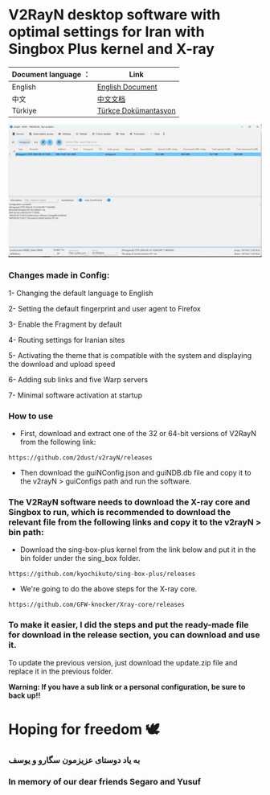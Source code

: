 # V2RayN desktop software with optimal settings for Iran with Singbox Plus kernel and X-ray 


|Document language ：|Link|
----|----
|English|<a href="./README_EN.md">English Document</a>|
|中文|<a href="./README_ZH.md">中文文档</a>|
|Türkiye|<a href="./README_TUR.md">Türkçe Dokümantasyon</a>|



![V2RaN](./images/V2RaN.jpg)

### Changes made in Config:

1- Changing the default language to English

2- Setting the default fingerprint and user agent to Firefox

3- Enable the Fragment by default

4- Routing settings for Iranian sites

5- Activating the theme that is compatible with the system and displaying the download and upload speed

6- Adding sub links and five Warp servers

7- Minimal software activation at startup


### How to use
 - First, download and extract one of the 32 or 64-bit versions of V2RayN from the following link:

```
https://github.com/2dust/v2rayN/releases
```

 - Then download the guiNConfig.json and guiNDB.db file and copy it to the v2rayN > guiConfigs path and run the software.



### The V2RayN software needs to download the X-ray core and Singbox to run, which is recommended to download the relevant file from the following links and copy it to the v2rayN > bin path:


- Download the sing-box-plus kernel from the link below and put it in the bin folder under the sing_box folder.


```
https://github.com/kyochikuto/sing-box-plus/releases
```

- We're going to do the above steps for the X-ray core.


```
https://github.com/GFW-knocker/Xray-core/releases
```


### To make it easier, I did the steps and put the ready-made file for download in the release section, you can download and use it.


To update the previous version, just download the update.zip file and replace it in the previous folder.

**Warning: If you have a sub link or a personal configuration, be sure to back up!!**



# Hoping for freedom  🕊️


### به یاد دوستای عزیزمون سگارو و یوسف 
### In memory of our dear friends Segaro and Yusuf

